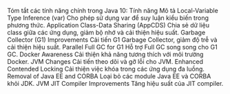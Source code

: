 Tóm tắt các tính năng chính trong Java 10:
Tính năng	Mô tả
Local-Variable Type Inference (var)	Cho phép sử dụng var để suy luận kiểu biến trong phương thức.
Application Class-Data Sharing (AppCDS)	Chia sẻ dữ liệu class giữa các ứng dụng, giảm bộ nhớ và cải thiện hiệu suất.
Garbage Collector (G1) Improvements	Cải tiến G1 Garbage Collector, giảm độ trễ và cải thiện hiệu suất.
Parallel Full GC for G1	Hỗ trợ Full GC song song cho G1 GC.
Docker Awareness	Cải thiện khả năng tương thích với môi trường Docker.
JVM Changes	Cải tiến theo dõi và gỡ lỗi cho JVM.
Enhanced Contended Locking	Cải thiện việc khóa trong các ứng dụng đa luồng.
Removal of Java EE and CORBA	Loại bỏ các module Java EE và CORBA khỏi JDK.
JVM JIT Compiler Improvements	Tăng hiệu suất của JIT compiler.